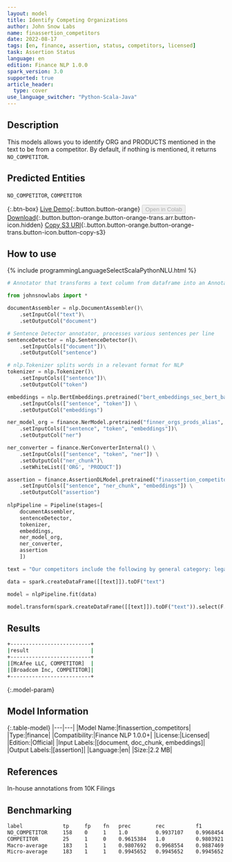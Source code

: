 ```yaml
---
layout: model
title: Identify Competing Organizations
author: John Snow Labs
name: finassertion_competitors
date: 2022-08-17
tags: [en, finance, assertion, status, competitors, licensed]
task: Assertion Status
language: en
edition: Finance NLP 1.0.0
spark_version: 3.0
supported: true
article_header:
  type: cover
use_language_switcher: "Python-Scala-Java"
---
```


## Description

This models allows you to identify ORG and PRODUCTS mentioned in the text to be from a competitor. By default, if nothing is mentioned, it returns `NO_COMPETITOR`.

## Predicted Entities

`NO_COMPETITOR`, `COMPETITOR`

{:.btn-box}
[Live Demo](https://demo.johnsnowlabs.com/finance/ASSERTIONDL_COMPETITORS/){:.button.button-orange}
<button class="button button-orange" disabled>Open in Colab</button>
[Download](https://s3.amazonaws.com/auxdata.johnsnowlabs.com/finance/models/finassertion_competitors_en_1.0.0_3.2_1660735220316.zip){:.button.button-orange.button-orange-trans.arr.button-icon.hidden}
[Copy S3 URI](s3://auxdata.johnsnowlabs.com/finance/models/finassertion_competitors_en_1.0.0_3.2_1660735220316.zip){:.button.button-orange.button-orange-trans.button-icon.button-copy-s3}

## How to use



<div class="tabs-box" markdown="1">
{% include programmingLanguageSelectScalaPythonNLU.html %}

```python
# Annotator that transforms a text column from dataframe into an Annotation ready for NLP

from johnsnowlabs import *

documentAssembler = nlp.DocumentAssembler()\
    .setInputCol("text")\
    .setOutputCol("document")

# Sentence Detector annotator, processes various sentences per line
sentenceDetector = nlp.SentenceDetector()\
    .setInputCols(["document"])\
    .setOutputCol("sentence")

# nlp.Tokenizer splits words in a relevant format for NLP
tokenizer = nlp.Tokenizer()\
    .setInputCols(["sentence"])\
    .setOutputCol("token")

embeddings = nlp.BertEmbeddings.pretrained("bert_embeddings_sec_bert_base","en") \
    .setInputCols(["sentence", "token"]) \
    .setOutputCol("embeddings")

ner_model_org = finance.NerModel.pretrained("finner_orgs_prods_alias", "en", "finance/models")\
    .setInputCols(["sentence", "token", "embeddings"])\
    .setOutputCol("ner")

ner_converter = finance.NerConverterInternal() \
    .setInputCols(["sentence", "token", "ner"]) \
    .setOutputCol("ner_chunk")\
    .setWhiteList(['ORG', 'PRODUCT'])

assertion = finance.AssertionDLModel.pretrained("finassertion_competitors", "en", "finance/models")\
    .setInputCols(["sentence", "ner_chunk", "embeddings"]) \
    .setOutputCol("assertion")
    
nlpPipeline = Pipeline(stages=[
    documentAssembler, 
    sentenceDetector,
    tokenizer,
    embeddings,
    ner_model_org,
    ner_converter,
    assertion
    ])

text = "Our competitors include the following by general category: legacy antivirus product providers, such as McAfee LLC and Broadcom Inc."

data = spark.createDataFrame([[text]]).toDF("text")

model = nlpPipeline.fit(data)

model.transform(spark.createDataFrame([[text]]).toDF("text")).select(F.explode(F.arrays_zip('ner_chunk.result', 'assertion.result')).alias('result')).show(truncate=False)
```

</div>

## Results

```bash
+--------------------------+
|result                    |
+--------------------------+
|[McAfee LLC, COMPETITOR]  |
|[Broadcom Inc, COMPETITOR]|
+--------------------------+
```

{:.model-param}
## Model Information

{:.table-model}
|---|---|
|Model Name:|finassertion_competitors|
|Type:|finance|
|Compatibility:|Finance NLP 1.0.0+|
|License:|Licensed|
|Edition:|Official|
|Input Labels:|[document, doc_chunk, embeddings]|
|Output Labels:|[assertion]|
|Language:|en|
|Size:|2.2 MB|

## References

In-house annotations from 10K Filings

## Benchmarking

```bash
label             tp     fp    fn   prec        rec          f1
NO_COMPETITOR     158    0     1    1.0         0.9937107    0.9968454
COMPETITOR        25     1     0    0.9615384   1.0          0.9803921
Macro-average     183    1     1    0.9807692   0.9968554    0.9887469
Micro-average     183    1     1    0.9945652   0.9945652    0.9945652
``` 
